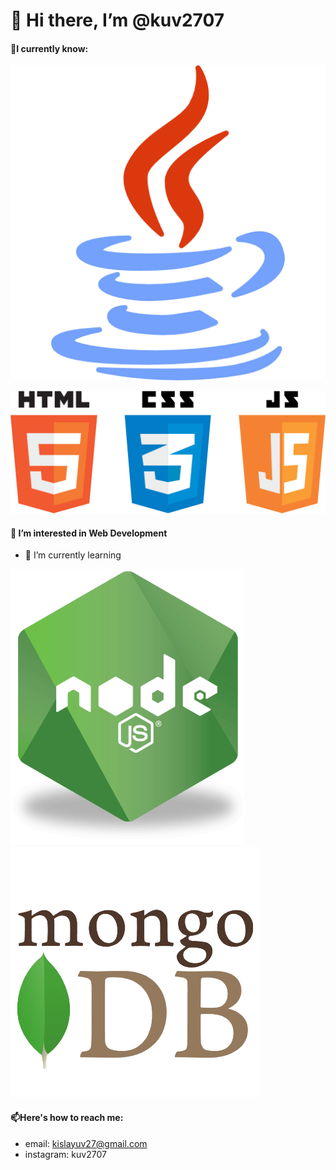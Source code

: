 # 👋 Hi there, I’m @kuv2707
#### 📒I currently know:
![Java](/images/java.png)


![HTML-CSS-JS](/images/webtrio.png)
#### 👀 I’m interested in Web Development
  - 🌱 I’m currently learning
  
  ![Node-JS](/images/nodejs.png) ![mongoDB](/images/mongodb.png)
#### 📫Here's how to reach me:
- email: kislayuv27@gmail.com   
- instagram: kuv2707 


<!---
kuv2707/kuv2707 is a ✨ special ✨ repository because its `README.md` (this file) appears on your GitHub profile.
You can click the Preview link to take a look at your changes.
--->
